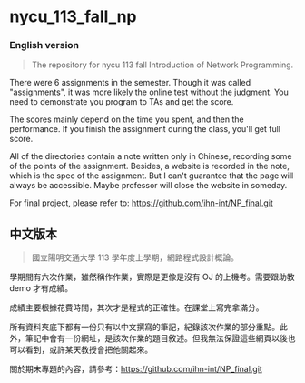 # nycu_113_fall_np

### English version

> The repository for nycu 113 fall Introduction of Network Programming.

There were 6 assignments in the semester. Though it was called "assignments", it was more likely the online test without the judgment. You need to demonstrate you program to TAs and get the score.

The scores mainly depend on the time you spent, and then the performance. If you finish the assignment during the class, you'll get full score.

All of the directories contain a note written only in Chinese, recording some of the points of the assignment. Besides, a website is recorded in the note, which is the spec of the assignment. But I can't guarantee that the page will always be accessible. Maybe professor will close the website in someday.

For final project, please refer to: https://github.com/ihn-int/NP_final.git

## 中文版本

> 國立陽明交通大學 113 學年度上學期，網路程式設計概論。

學期間有六次作業，雖然稱作作業，實際是更像是沒有 OJ 的上機考。需要跟助教 demo 才有成績。

成績主要根據花費時間，其次才是程式的正確性。在課堂上寫完拿滿分。

所有資料夾底下都有一份只有以中文撰寫的筆記，紀錄該次作業的部分重點。此外，筆記中會有一份網址，是該次作業的題目敘述。但我無法保證這些網頁以後也可以看到，或許某天教授會把他關起來。

關於期末專題的內容，請參考：https://github.com/ihn-int/NP_final.git
